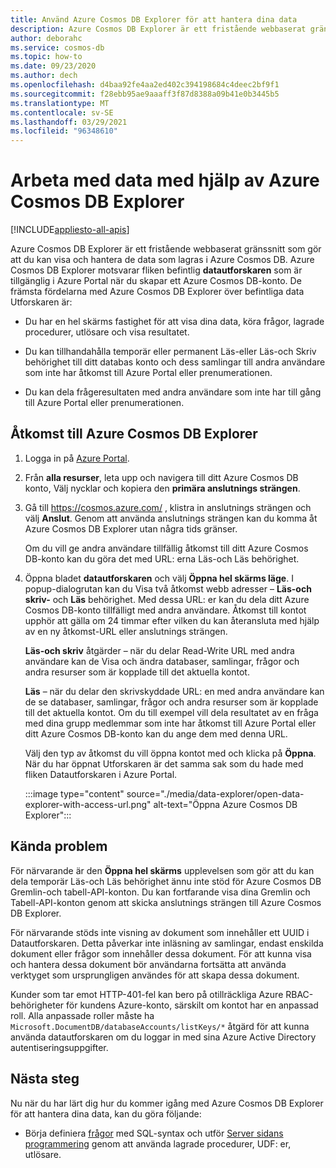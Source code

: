 ```yaml
---
title: Använd Azure Cosmos DB Explorer för att hantera dina data
description: Azure Cosmos DB Explorer är ett fristående webbaserat gränssnitt som gör att du kan visa och hantera de data som lagras i Azure Cosmos DB.
author: deborahc
ms.service: cosmos-db
ms.topic: how-to
ms.date: 09/23/2020
ms.author: dech
ms.openlocfilehash: d4baa92fe4aa2ed402c394198684c4deec2bf9f1
ms.sourcegitcommit: f28ebb95ae9aaaff3f87d8388a09b41e0b3445b5
ms.translationtype: MT
ms.contentlocale: sv-SE
ms.lasthandoff: 03/29/2021
ms.locfileid: "96348610"
---
```

# <a name="work-with-data-using-azure-cosmos-db-explorer"></a>Arbeta med data med hjälp av Azure Cosmos DB Explorer 
[!INCLUDE[appliesto-all-apis](includes/appliesto-all-apis.md)]

Azure Cosmos DB Explorer är ett fristående webbaserat gränssnitt som gör att du kan visa och hantera de data som lagras i Azure Cosmos DB. Azure Cosmos DB Explorer motsvarar fliken befintlig **datautforskaren** som är tillgänglig i Azure Portal när du skapar ett Azure Cosmos DB-konto. De främsta fördelarna med Azure Cosmos DB Explorer över befintliga data Utforskaren är:

* Du har en hel skärms fastighet för att visa dina data, köra frågor, lagrade procedurer, utlösare och visa resultatet.  

* Du kan tillhandahålla temporär eller permanent Läs-eller Läs-och Skriv behörighet till ditt databas konto och dess samlingar till andra användare som inte har åtkomst till Azure Portal eller prenumerationen.  

* Du kan dela frågeresultaten med andra användare som inte har till gång till Azure Portal eller prenumerationen.  

## <a name="access-azure-cosmos-db-explorer"></a>Åtkomst till Azure Cosmos DB Explorer

1. Logga in på [Azure Portal](https://portal.azure.com/). 

2. Från **alla resurser**, leta upp och navigera till ditt Azure Cosmos DB konto, Välj nycklar och kopiera den **primära anslutnings strängen**.  

3. Gå till https://cosmos.azure.com/ , klistra in anslutnings strängen och välj **Anslut**. Genom att använda anslutnings strängen kan du komma åt Azure Cosmos DB Explorer utan några tids gränser.  

   Om du vill ge andra användare tillfällig åtkomst till ditt Azure Cosmos DB-konto kan du göra det med URL: erna Läs-och Läs behörighet. 

4. Öppna bladet **datautforskaren** och välj **Öppna hel skärms läge**. I popup-dialogrutan kan du Visa två åtkomst webb adresser – **Läs-och skriv-** och **Läs** behörighet. Med dessa URL: er kan du dela ditt Azure Cosmos DB-konto tillfälligt med andra användare. Åtkomst till kontot upphör att gälla om 24 timmar efter vilken du kan återansluta med hjälp av en ny åtkomst-URL eller anslutnings strängen. 

   **Läs-och skriv** åtgärder – när du delar Read-Write URL med andra användare kan de Visa och ändra databaser, samlingar, frågor och andra resurser som är kopplade till det aktuella kontot.

   **Läs** – när du delar den skrivskyddade URL: en med andra användare kan de se databaser, samlingar, frågor och andra resurser som är kopplade till det aktuella kontot. Om du till exempel vill dela resultatet av en fråga med dina grupp medlemmar som inte har åtkomst till Azure Portal eller ditt Azure Cosmos DB-konto kan du ange dem med denna URL.

   Välj den typ av åtkomst du vill öppna kontot med och klicka på **Öppna**. När du har öppnat Utforskaren är det samma sak som du hade med fliken Datautforskaren i Azure Portal.

   :::image type="content" source="./media/data-explorer/open-data-explorer-with-access-url.png" alt-text="Öppna Azure Cosmos DB Explorer":::

## <a name="known-issues"></a>Kända problem

För närvarande är den **Öppna hel skärms** upplevelsen som gör att du kan dela temporär Läs-och Läs behörighet ännu inte stöd för Azure Cosmos DB Gremlin-och tabell-API-konton. Du kan fortfarande visa dina Gremlin och Tabell-API-konton genom att skicka anslutnings strängen till Azure Cosmos DB Explorer. 

För närvarande stöds inte visning av dokument som innehåller ett UUID i Datautforskaren. Detta påverkar inte inläsning av samlingar, endast enskilda dokument eller frågor som innehåller dessa dokument. För att kunna visa och hantera dessa dokument bör användarna fortsätta att använda verktyget som ursprungligen användes för att skapa dessa dokument.

Kunder som tar emot HTTP-401-fel kan bero på otillräckliga Azure RBAC-behörigheter för kundens Azure-konto, särskilt om kontot har en anpassad roll. Alla anpassade roller måste ha `Microsoft.DocumentDB/databaseAccounts/listKeys/*` åtgärd för att kunna använda datautforskaren om du loggar in med sina Azure Active Directory autentiseringsuppgifter.

## <a name="next-steps"></a>Nästa steg

Nu när du har lärt dig hur du kommer igång med Azure Cosmos DB Explorer för att hantera dina data, kan du göra följande:

* Börja definiera [frågor](./sql-query-getting-started.md) med SQL-syntax och utför [Server sidans programmering](stored-procedures-triggers-udfs.md) genom att använda lagrade procedurer, UDF: er, utlösare.
